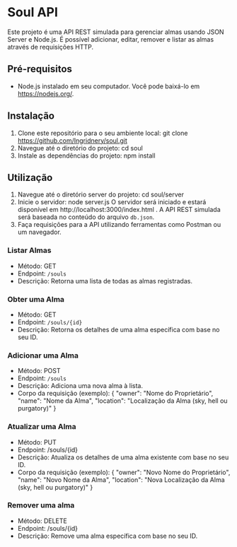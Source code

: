 # Soul API

Este projeto é uma API REST simulada para gerenciar almas usando JSON Server e Node.js. É possível adicionar, editar, remover e listar as almas através de requisições HTTP.

## Pré-requisitos

- Node.js instalado em seu computador. Você pode baixá-lo em https://nodejs.org/.

## Instalação

1. Clone este repositório para o seu ambiente local: git clone https://github.com/Ingridnery/soul.git
2. Navegue até o diretório do projeto: cd soul
3. Instale as dependências do projeto: npm install

## Utilização

1. Navegue até o diretório server do projeto: cd soul/server
2. Inicie o servidor: node server.js
    O servidor será iniciado e estará disponível em http://localhost:3000/index.html . A API REST simulada será baseada no conteúdo do arquivo `db.json`.
3. Faça requisições para a API utilizando ferramentas como Postman ou um navegador.

### Listar Almas

- Método: GET
- Endpoint: `/souls`
- Descrição: Retorna uma lista de todas as almas registradas.

### Obter uma Alma

- Método: GET
- Endpoint: `/souls/{id}`
- Descrição: Retorna os detalhes de uma alma específica com base no seu ID.

### Adicionar uma Alma

- Método: POST
- Endpoint: `/souls`
- Descrição: Adiciona uma nova alma à lista.
- Corpo da requisição (exemplo):
{
 "owner": "Nome do Proprietário",
 "name": "Nome da Alma",
 "location": "Localização da Alma (sky, hell ou purgatory)"
}

### Atualizar uma Alma

- Método: PUT
- Endpoint: /souls/{id}
- Descrição: Atualiza os detalhes de uma alma existente com base no seu ID.
- Corpo da requisição (exemplo):
{
  "owner": "Novo Nome do Proprietário",
  "name": "Novo Nome da Alma",
  "location": "Nova Localização da Alma (sky, hell ou purgatory)"
}

### Remover uma alma

- Método: DELETE
- Endpoint: /souls/{id}
- Descrição: Remove uma alma específica com base no seu ID.





